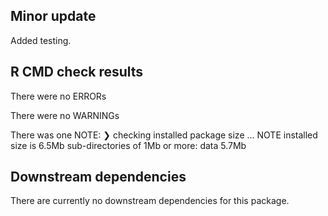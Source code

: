 ## Minor update
Added testing. 

## R CMD check results
There were no ERRORs 

There were no WARNINGs

There was one NOTE:
❯ checking installed package size ... NOTE
  installed size is  6.5Mb
  sub-directories of 1Mb or more:
    data   5.7Mb


## Downstream dependencies
There are currently no downstream dependencies for this package.
